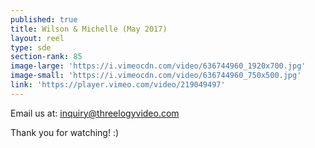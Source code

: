 ```yaml
---
published: true
title: Wilson & Michelle (May 2017)
layout: reel
type: sde
section-rank: 85
image-large: 'https://i.vimeocdn.com/video/636744960_1920x700.jpg'
image-small: 'https://i.vimeocdn.com/video/636744960_750x500.jpg'
link: 'https://player.vimeo.com/video/219049497'
---
```

Email us at: inquiry@threelogyvideo.com

Thank you for watching! :)